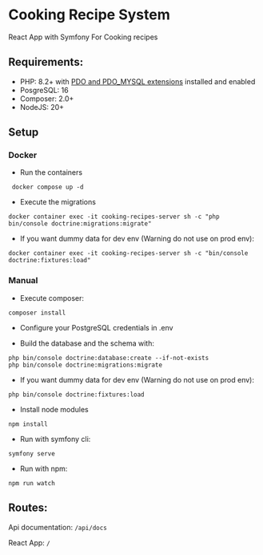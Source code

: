# Cooking Recipe System

React App with Symfony For Cooking recipes

## Requirements:

* PHP: 8.2+ with [PDO and PDO_MYSQL extensions](https://www.php.net/manual/en/pdo.installation.php) installed and enabled
* PosgreSQL: 16
* Composer: 2.0+
* NodeJS: 20+ 


## Setup

### Docker
* Run the containers
```
 docker compose up -d
```

* Execute the migrations
```
docker container exec -it cooking-recipes-server sh -c "php bin/console doctrine:migrations:migrate"
```

* If you want dummy data for dev env (Warning do not use on prod env):
```
docker container exec -it cooking-recipes-server sh -c "bin/console doctrine:fixtures:load"
```

### Manual
* Execute composer:

```
composer install
```
* Configure your PostgreSQL credentials in .env

* Build the database and the schema with:
```
php bin/console doctrine:database:create --if-not-exists
php bin/console doctrine:migrations:migrate
```

* If you want dummy data for dev env (Warning do not use on prod env):
```
php bin/console doctrine:fixtures:load
```

* Install node modules
```
npm install
```

* Run with symfony cli:
```
symfony serve
```

* Run with npm:
```
npm run watch
```

## Routes:
Api documentation:
``
/api/docs
``

React App:
``
/
``